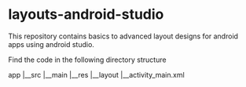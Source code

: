 # layouts-android-studio
This repository contains basics to advanced layout designs for android apps using android studio.

Find the code in the following directory structure

app
|__src
  |__main
    |__res
      |__layout
        |__activity_main.xml
